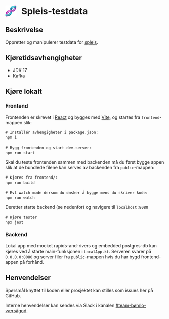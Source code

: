 # <div style="display:flex;align-items:center"><img style="margin-right:16px;" src="https://raw.githubusercontent.com/navikt/helse-spleis-testdata/main/frontend/src/assets/logo.png" width="35" height="35">Spleis-testdata</div>

## Beskrivelse

Oppretter og manipulerer testdata for [spleis](https://www.github.com/navikt/helse-spleis).

## Kjøretidsavhengigheter

- JDK 17
- Kafka

## Kjøre lokalt

### Frontend

Frontenden er skrevet i [React](https://reactjs.org) og bygges med [Vite](https://vitejs.dev), og startes fra `frontend`-mappen slik:

```shell script
# Installér avhengigheter i package.json:
npm i

# Bygg frontenden og start dev-server:
npm run start
```

Skal du teste frontenden sammen med backenden må du først bygge appen slik at de bundlede filene kan serves av backenden fra `public`-mappen:

```shell script
# Kjøres fra frontend/:
npm run build

# Evt watch mode dersom du ønsker å bygge mens du skriver kode:
npm run watch
```

Deretter starte backend (se nedenfor) og navigere til `localhost:8080`

```shell script
# Kjøre tester
npx jest
```

### Backend

Lokal app med mocket rapids-and-rivers og embedded postgres-db kan kjøres ved å starte main-funksjonen i `LocalApp.kt`. Serveren svarer på `0.0.0.0:8080` og server filer fra `public`-mappen hvis du har bygd frontend-appen på forhånd.

## Henvendelser

Spørsmål knyttet til koden eller prosjektet kan stilles som issues her på GitHub.

Interne henvendelser kan sendes via Slack i kanalen [#team-bømlo-værsågod](https://nav-it.slack.com/archives/C019637N90X).
